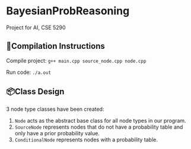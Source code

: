 # BayesianProbReasoning

Project for AI, CSE 5290

## :wrench:Compilation Instructions

Compile project: `g++ main.cpp source_node.cpp node.cpp`

Run code: `./a.out`

## :package:Class Design

3 node type classes have been created:

1. `Node` acts as the abstract base class for all node types in our program.
2. `SourceNode` represents nodes that do not have a probability table and only have a prior probability value.
3. `ConditionalNode` represents nodes with a probability table.